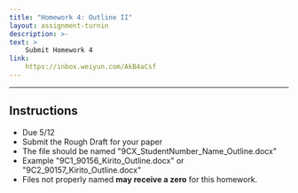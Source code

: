 ```yaml
---
title: "Homework 4: Outline II"
layout: assignment-turnin
description: >-
text: >
    Submit Homework 4
link: 
    https://inbox.weiyun.com/AkB4aCsf
---
```

---
## Instructions
- Due 5/12
- Submit the Rough Draft for your paper
- The file should be named "9CX_StudentNumber_Name_Outline.docx"
- Example "9C1_90156_Kirito_Outline.docx" or "9C2_90157_Kirito_Outline.docx"
- Files not properly named **may receive a zero** for this homework. 

